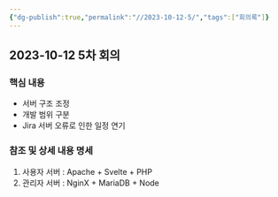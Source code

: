 ```yaml
---
{"dg-publish":true,"permalink":"//2023-10-12-5/","tags":["회의록"]}
---
```


## 2023-10-12 5차 회의
### 핵심 내용
+ 서버 구조 조정
+ 개발 범위 구분
+ Jira 서버 오류로 인한 일정 연기

### 참조 및 상세 내용 명세
1. 사용자 서버 : Apache + Svelte + PHP
2. 관리자 서버 : NginX + MariaDB + Node